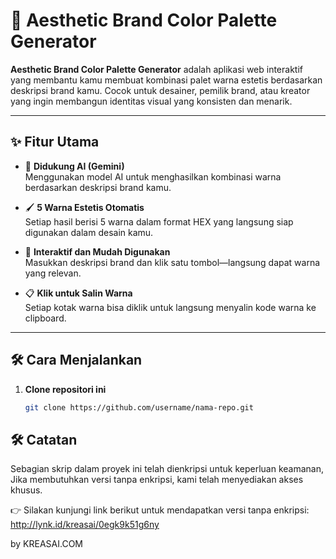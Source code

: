 # 🎨 Aesthetic Brand Color Palette Generator

**Aesthetic Brand Color Palette Generator** adalah aplikasi web interaktif yang membantu kamu membuat kombinasi palet warna estetis berdasarkan deskripsi brand kamu. Cocok untuk desainer, pemilik brand, atau kreator yang ingin membangun identitas visual yang konsisten dan menarik.

---

## ✨ Fitur Utama

- 🧠 **Didukung AI (Gemini)**  
  Menggunakan model AI untuk menghasilkan kombinasi warna berdasarkan deskripsi brand kamu.

- 🖌️ **5 Warna Estetis Otomatis**  
  Setiap hasil berisi 5 warna dalam format HEX yang langsung siap digunakan dalam desain kamu.

- 🎯 **Interaktif dan Mudah Digunakan**  
  Masukkan deskripsi brand dan klik satu tombol—langsung dapat warna yang relevan.

- 📋 **Klik untuk Salin Warna**  
  Setiap kotak warna bisa diklik untuk langsung menyalin kode warna ke clipboard.

---

## 🛠️ Cara Menjalankan

1. **Clone repositori ini**  
   ```bash
   git clone https://github.com/username/nama-repo.git

## 🛠️ Catatan 

Sebagian skrip dalam proyek ini telah dienkripsi untuk keperluan keamanan,
Jika membutuhkan versi tanpa enkripsi, kami telah menyediakan akses khusus.

👉 Silakan kunjungi link berikut untuk mendapatkan versi tanpa enkripsi:
http://lynk.id/kreasai/0egk9k51g6ny

by KREASAI.COM

